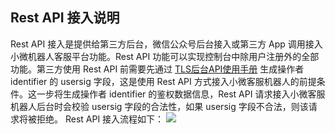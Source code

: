 ## Rest API 接入说明

Rest API 接入是提供给第三方后台，微信公众号后台接入或第三方 App 调用接入小微机器人客服平台功能。Rest API 功能可以实现控制台中除用户注册外的全部功能。第三方使用 Rest API 前需要先通过 [TLS后台API使用手册](https://cloud.tencent.com/document/product/269/1510) 生成操作者 identifier 的 usersig 字段，这是使用 Rest API 方式接入小微客服机器人的前提条件。这一步将生成操作者 identifier 的鉴权数据信息，Rest API 请求接入小微客服机器人后台时会校验 usersig 字段的合法性，如果 usersig 字段不合法，则该请求将被拒绝。
Rest API 接入流程如下：
![](//mc.qcloudimg.com/static/img/6ee9c38421513642266ed50c2de89a1e/image.png)





